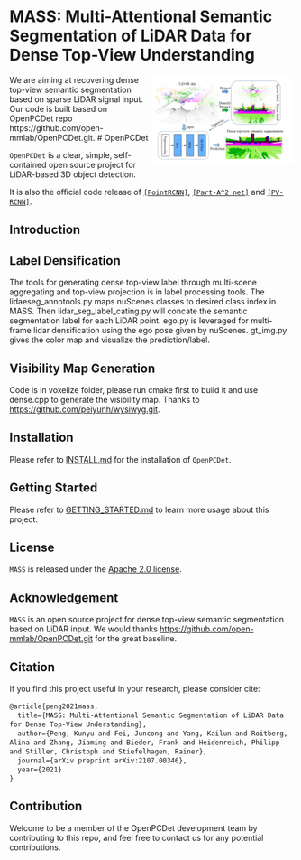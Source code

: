 # MASS: Multi-Attentional Semantic Segmentation of LiDAR Data for Dense Top-View Understanding
<img src="docs/MASS.png" align="right" width="50%">
We are aiming at recovering dense top-view semantic segmentation based on sparse LiDAR signal input. Our code is built based on OpenPCDet repo https://github.com/open-mmlab/OpenPCDet.git.
# OpenPCDet

`OpenPCDet` is a clear, simple, self-contained open source project for LiDAR-based 3D object detection.

It is also the official code release of [`[PointRCNN]`](https://arxiv.org/abs/1812.04244), [`[Part-A^2 net]`](https://arxiv.org/abs/1907.03670) and [`[PV-RCNN]`](https://arxiv.org/abs/1912.13192). 


## Introduction


## Label Densification

The tools for generating dense top-view label through multi-scene aggregating and top-view projection is in label processing tools. The lidaeseg_annotools.py maps nuScenes classes to desired class index in MASS. Then lidar_seg_label_cating.py will concate the semantic segmentation label for each LiDAR point. ego.py is leveraged for multi-frame lidar densification using the ego pose given by nuScenes. gt_img.py gives the color map and visualize the prediction/label.

## Visibility Map Generation

Code is in voxelize folder, please run cmake first to build it and use dense.cpp to generate the visibility map. Thanks to https://github.com/peiyunh/wysiwyg.git.


## Installation

Please refer to [INSTALL.md](docs/INSTALL.md) for the installation of `OpenPCDet`.


## Getting Started

Please refer to [GETTING_STARTED.md](docs/GETTING_STARTED.md) to learn more usage about this project.


## License

`MASS` is released under the [Apache 2.0 license](LICENSE).

## Acknowledgement
`MASS` is an open source project for dense top-view semantic segmentation based on LiDAR input. We would thanks https://github.com/open-mmlab/OpenPCDet.git for the great baseline.


## Citation 
If you find this project useful in your research, please consider cite:


```
@article{peng2021mass,
  title={MASS: Multi-Attentional Semantic Segmentation of LiDAR Data for Dense Top-View Understanding},
  author={Peng, Kunyu and Fei, Juncong and Yang, Kailun and Roitberg, Alina and Zhang, Jiaming and Bieder, Frank and Heidenreich, Philipp and Stiller, Christoph and Stiefelhagen, Rainer},
  journal={arXiv preprint arXiv:2107.00346},
  year={2021}
}
```

## Contribution
Welcome to be a member of the OpenPCDet development team by contributing to this repo, and feel free to contact us for any potential contributions. 


